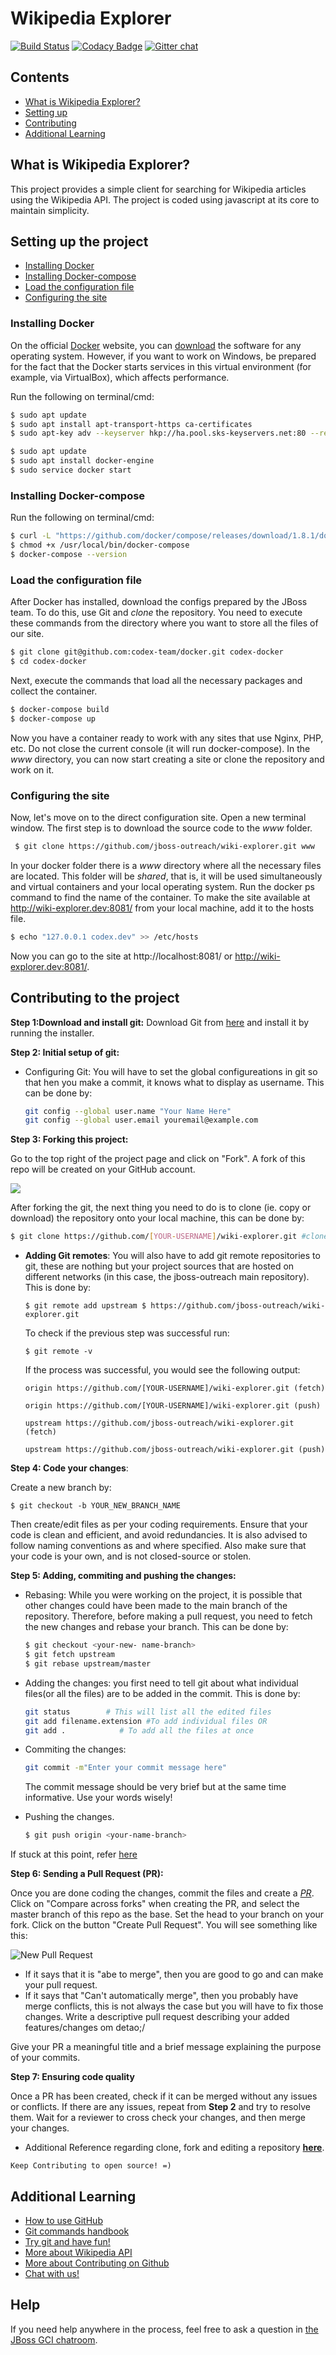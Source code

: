 # Wikipedia Explorer

[![Build Status](https://travis-ci.org/jboss-outreach/wiki-explorer.svg?branch=master)](https://travis-ci.org/jboss-outreach/wiki-explorer)
[![Codacy Badge](https://api.codacy.com/project/badge/Grade/b537714b5d2c4733b391c503b5b93e6d)](https://www.codacy.com/app/jboss-outreach/wiki-explorer?utm_source=github.com&amp;utm_medium=referral&amp;utm_content=jboss-outreach/wiki-explorer&amp;utm_campaign=Badge_Grade)
[![Gitter chat](https://badges.gitter.im/gitterHQ/services.png)](https://gitter.im/jboss-outreach)

## Contents
* [What is Wikipedia Explorer?](#desc)
* [Setting up](#setup)
* [Contributing](#contribute)
* [Additional Learning](#learning)

## <a id="desc"></a> What is Wikipedia Explorer?
This project provides a simple client  for searching for Wikipedia articles using the Wikipedia API. The project is coded using javascript at its core to maintain simplicity.



## <a id="setup"> </a> Setting up the project
* [Installing Docker](#ins_docker)
* [Installing Docker-compose](#ins_docker-compose)
* [Load the configuration file](#ins_load_conf)
* [Configuring the site](#ins_conf_site)


### <a id="ins_docker"></a>Installing Docker
On the official [Docker](https://www.docker.com/) website, you can [download](https://www.docker.com/get-docker) the software for any operating system. However, if you want to work on Windows, be prepared for the fact that the Docker starts services in this virtual environment (for example, via VirtualBox), which affects performance.

Run the following on terminal/cmd:
```bash
$ sudo apt update
$ sudo apt install apt-transport-https ca-certificates
$ sudo apt-key adv --keyserver hkp://ha.pool.sks-keyservers.net:80 --recv-keys  58118  E89F3A912897C070ADBF76221572C52609D
```
```bash
$ sudo apt update
$ sudo apt install docker-engine
$ sudo service docker start
```

### <a id="ins_docker-compose"></a>Installing Docker-compose
Run the following on terminal/cmd:
```bash
$ curl -L "https://github.com/docker/compose/releases/download/1.8.1/docker-compose-$(uname -s)-$(uname -m)" -o /usr/local/bin/docker-compose
$ chmod +x /usr/local/bin/docker-compose  
$ docker-compose --version
```


### <a id="ins_load_conf"></a>Load the configuration file
After Docker has installed, download the configs prepared by the JBoss team. To do this, use Git and *clone* the repository. You need to execute these commands from the directory where you want to store all the files of our site.
```bash
$ git clone git@github.com:codex-team/docker.git codex-docker
$ cd codex-docker
```
Next, execute the commands that load all the necessary packages and collect the container.
```bash
$ docker-compose build
$ docker-compose up
```
Now you have a container ready to work with any sites that use Nginx, PHP, etc. Do not close the current console (it will run docker-compose).
In the *www* directory, you can now start creating a site or clone the repository and work on it.


### <a id="ins_conf_site"></a>Configuring the site

Now, let's move on to the direct configuration site. Open a new terminal window. The first step is to download the source code to the *www* folder.
```bash
 $ git clone https://github.com/jboss-outreach/wiki-explorer.git www
```
In your docker folder there is a *www* directory where all the necessary files are located. This folder will be *shared*, that is, it will be used simultaneously and virtual containers and your local operating system.
Run the docker ps command to find the name of the container.
To make the site available at http://wiki-explorer.dev:8081/ from your local machine, add it to the hosts file.
```bash
$ echo "127.0.0.1 codex.dev" >> /etc/hosts
```
Now you can go to the site at http://localhost:8081/ or http://wiki-explorer.dev:8081/.


## <a id="contribute"></a> Contributing to the project

**Step 1:Download and install git:**
 Download Git from [here](https://git-scm.com/downloads) and install it by running the installer. 

**Step 2: Initial setup of git:**
* Configuring Git: You will have to set the global configureations in git so that hen you make a commit, it knows what to display as username. This can be done by:

  ```bash
  git config --global user.name "Your Name Here"
  git config --global user.email youremail@example.com
  ```

**Step 3: Forking this project:**

Go to the top right of the project page and click on "Fork". A fork of this repo will be created on your GitHub account.

![](https://image.ibb.co/fyStZm/fork.png)

After forking the git, the next thing you need to do is to clone (ie. copy or download) the repository onto your local machine, this can be done by:

```bash
$ git clone https://github.com/[YOUR-USERNAME]/wiki-explorer.git #clone repository
```

* **Adding Git remotes**: You will also have to add git remote repositories to git, these are nothing but your project sources that are hosted on different networks (in this case, the jboss-outreach main repository). This is done by:
  ```
  $ git remote add upstream $ https://github.com/jboss-outreach/wiki-explorer.git
  ```
  To check if the previous step was successful run:
  ```
  $ git remote -v
  ```
  If the process was successful, you would see the following output:
  ```
  origin https://github.com/[YOUR-USERNAME]/wiki-explorer.git (fetch)

  origin https://github.com/[YOUR-USERNAME]/wiki-explorer.git (push)

  upstream https://github.com/jboss-outreach/wiki-explorer.git (fetch)

  upstream https://github.com/jboss-outreach/wiki-explorer.git (push)
  ```

 **Step 4: Code your changes**:

Create a new branch by:
```
$ git checkout -b YOUR_NEW_BRANCH_NAME
```
Then create/edit files as per your coding requirements. Ensure that your code is clean and efficient, and avoid redundancies. It is also advised to follow naming conventions as and where specified. Also make sure that your code is your own, and is not closed-source or stolen.

**Step 5: Adding, commiting and pushing the changes:**

* Rebasing: While you were working on the project, it is possible that other changes could have been made to the main branch of the repository. Therefore, before making a pull request, you need to fetch the new changes and rebase your branch. This can be done by:


  ```bash
  $ git checkout <your-new- name-branch>
  $ git fetch upstream
  $ git rebase upstream/master
  ``` 

* Adding the changes: you first need to tell git about what individual files(or all the files) are to be added in the commit. This is done by: 
  
  ```bash
  git status        # This will list all the edited files
  git add filename.extension #To add individual files OR
  git add .            # To add all the files at once
  ```

* Commiting the changes:

  ```bash
  git commit -m"Enter your commit message here"
  ```
  The commit message should be very brief but at the same time informative. Use your words wisely!

* Pushing the changes.

  ```bash
  $ git push origin <your-name-branch>
  ```

If stuck at this point, refer [here](https://readwrite.com/2013/10/02/github-for-beginners-part-2/)


**Step 6: Sending a Pull Request (PR):**

Once you are done coding the changes, commit the files and create a [*PR*](https://help.github.com/articles/about-pull-requests/). Click on "Compare across forks" when creating the PR, and select the master branch of this repo as the base. Set the head to your branch on your fork. Click on the button "Create Pull Request". You will see something like this:

![New Pull Request](https://habrastorage.org/files/191/d14/269/191d14269eae48e29d2179e32cf4fb2c.png)

* If it says that it is "abe to merge", then you are good to go and can make your pull request.
* If it says that "Can't automatically merge", then you probably have merge conflicts, this is not always the case but you will have to fix those changes.
Write a descriptive pull request describing your added features/changes om detao;/


Give your PR a meaningful title and a brief message explaining the purpose of your commits.


**Step 7: Ensuring code quality**

Once a PR has been created, check if it can be merged without any issues or conflicts. If there are any issues, repeat from **Step 2** and try to resolve them. Wait for a reviewer to cross check your changes, and then merge your changes.

* Additional Reference regarding clone, fork and editing a repository [**here**](https://egghead.io/lessons/javascript-how-to-fork-and-clone-a-github-repository).

```
Keep Contributing to open source! =)
```


## <a id = "learning"> </a> Additional Learning

* [How to use GitHub](https://guides.github.com/activities/hello-world/)
* [Git commands handbook](https://git-scm.com/docs)
* [Try git and have fun!](www.try.github.io)
* [More about Wikipedia API](doc/API.md)
* [More about Contributing on Github](doc/CONTRIBUTING.md)
* [Chat with us!](https://gitter.im/jboss-outreach)

## Help
If you need help anywhere in the process, feel free to ask a question in [the JBoss GCI chatroom](https://gitter.im/jboss-outreach/gci).
